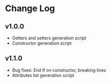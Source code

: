 # Change Log

## v1.0.0
- Getters and setters generation script
- Constructor generation script

## v1.1.0
- Bug fixes: End If on constructor, breaking lines
- Attributes list generation script